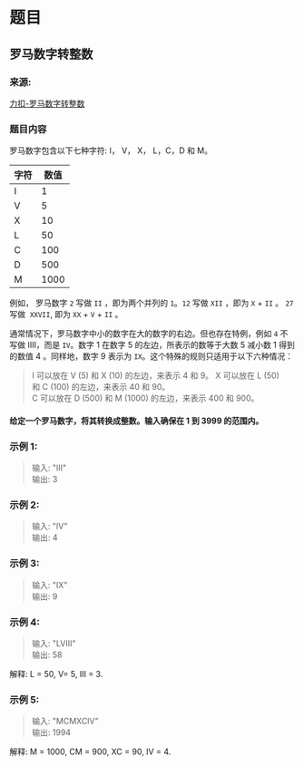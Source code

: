 # 题目

## 罗马数字转整数

### 来源:

[力扣-罗马数字转整数](https://leetcode-cn.com/problems/roman-to-integer)

### 题目内容

罗马数字包含以下七种字符: I， V， X， L，C，D 和 M。

字符|数值
-|-
I|1
V|5
X|10
L|50
C|100
D|500
M|1000

例如， 罗马数字 `2` 写做 `II` ，即为两个并列的 `1`。`12` 写做 `XII` ，即为 `X` + `II` 。 `27` 写做  `XXVII`, 即为 `XX` + `V` + `II` 。

通常情况下，罗马数字中小的数字在大的数字的右边。但也存在特例，例如 `4` 不写做 IIII，而是 `IV`。数字 1 在数字 5 的左边，所表示的数等于大数 5 减小数 1 得到的数值 4 。同样地，数字 9 表示为 `IX`。这个特殊的规则只适用于以下六种情况：

> I 可以放在 V (5) 和 X (10) 的左边，来表示 4 和 9。
> X 可以放在 L (50) 和 C (100) 的左边，来表示 40 和 90。 <br>
> C 可以放在 D (500) 和 M (1000) 的左边，来表示 400 和 900。<br>

#### 给定一个罗马数字，将其转换成整数。输入确保在 1 到 3999 的范围内。

### 示例 1:

> 输入: "III"<br>
> 输出: 3

### 示例 2:

> 输入: "IV"<br>
> 输出: 4

### 示例 3:

> 输入: "IX"<br>
> 输出: 9

### 示例 4:

> 输入: "LVIII"<br>
> 输出: 58

解释: L = 50, V= 5, III = 3.

### 示例 5:

> 输入: "MCMXCIV"<br>
> 输出: 1994

解释: M = 1000, CM = 900, XC = 90, IV = 4.


